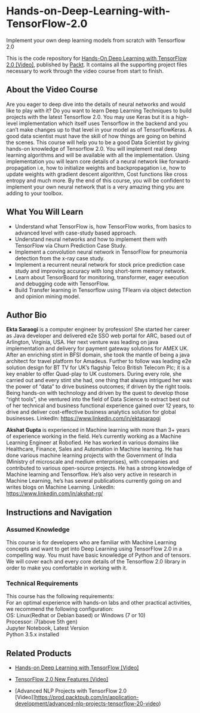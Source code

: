 # Hands-on-Deep-Learning-with-TensorFlow-2.0
Implement your own deep learning models from scratch with Tensorflow 2.0

This is the code repository for [Hands-On Deep Learning with TensorFlow 2.0 [Video]](https://www.packtpub.com/application-development/hands-deep-learning-tensorflow-20-video), published by [Packt](https://www.packtpub.com/?utm_source=github). It contains all the supporting project files necessary to work through the video course from start to finish.

## About the Video Course
Are you eager to deep dive into the details of neural networks and would like to play with it? Do you want to learn Deep Learning Techniques to build projects with the latest Tensorflow 2.0. You may use Keras but it is a high-level implementation which itself uses Tensorflow in the backend and you can’t make changes up to that level in your model as of TensorflowKeras. A good data scientist must have the skill of how things are going on behind the scenes.
This course will help you to be a good Data Scientist by giving hands-on knowledge of Tensorflow 2.0. You will implement real deep learning algorithms and will be available with all the implementation. Using implementation you will learn core details of a neural network like forward-propagation i.e, how to initialize weights and backpropagation i.e, how to update weights with gradient descent algorithm, Cost functions like cross entropy and much more.
By the end of this course, you will be confident to implement your own neural network that is a very amazing thing you are adding to your toolbox.


<H2>What You Will Learn</H2>
<DIV class=book-info-will-learn-text>
<UL>
<LI>Understand what TensorFlow is, how TensorFlow works, from basics to advanced level with case-study based approach.
<LI>Understand neural networks and how to implement them with TensorFlow via Churn Prediction Case Study.
<LI>Implement a convolution neural network in TensorFlow for pneumonia detection from the x-ray case study.
<LI>Implement a recurrent neural network for stock price prediction case study and improving accuracy with long short-term memory network. 
<LI>Learn about TensorBoard for monitoring, transformer, eager execution and debugging code with TensorFlow.
<LI>Build Transfer learning in Tensorflow using TFlearn via object detection and opinion mining model.
</LI></UL></DIV>

## Author Bio
<b>Ekta Saraogi</b> is a computer engineer by profession! She started her career as Java developer and delivered e2e SSO web portal for ARC, based out of Arlington, Virginia, USA. Her next venture was leading on java implementation and delivery for payment gateway solutions for AMEX UK. After an enriching stint in BFSI domain, she took the mantle of being a java architect for travel platform for Amadeus. 
Further to follow was leading e2e solution design for BT TV for UK’s flagship Telco British Telecom Plc; it is a key enabler to offer Quad-play to UK customers. During every role, she carried out and every stint she had, one thing that always intrigued her was the power of “data” to drive business outcomes; if driven by the right tools. 
Being hands-on with technology and driven by the quest to develop those “right tools”, she ventured into the field of Data Science to extract best out of her technical and business functional experience gained over 12 years, to drive and deliver cost-effective business analytics solution for global businesses. 
LinkedIn: https://www.linkedin.com/in/ektasaraogi


<b>Akshat Gupta</b> is experienced in Machine learning with more than 3+ years of experience working in the field. He’s currently working as a Machine Learning Engineer at Robofied. He has worked in various domains like Healthcare, Finance, Sales and Automation in Machine learning. He has done various machine learning projects with the Government of India (Ministry of microscale and medium enterprises), with companies and contributed to various open-source projects. He has a strong knowledge of Machine learning and Tensorflow. He’s also very active in research in Machine Learning, he’s has several publications currently going on and writes blogs on Machine Learning.
LinkedIn: https://www.linkedin.com/in/akshat-rg/

## Instructions and Navigation
### Assumed Knowledge
This course is for developers who are familiar with Machine Learning concepts and want to get into Deep Learning using TensorFlow 2.0 in a compelling way. You must have basic knowledge of Python and of tensors. We will cover each and every core details of the Tensorflow 2.0 library in order to make you comfortable in working with it.

### Technical Requirements
This course has the following requirements:<br/>
For an optimal experience with hands-on labs and other practical activities, we recommend the following configuration:<br/>
OS: Linux(Redhat  or Debian based) or Windows (7 or 10)<br/>
Processor: i7(above 5th gen)<br/>
Jupyter Notebook, Latest Version<br/>
Python 3.5.x installed<br/>


## Related Products
* [Hands-on Deep Learning with TensorFlow [Video]](https://prod.packtpub.com/in/big-data-and-business-intelligence/hands-deep-learning-tensorflow-video)

* [TensorFlow 2.0 New Features [Video]](https://prod.packtpub.com/in/big-data-and-business-intelligence/tensorflow-20-new-features-video)

* [Advanced NLP Projects with TensorFlow 2.0 [Video]]https://prod.packtpub.com/in/application-development/advanced-nlp-projects-tensorflow-20-video)
